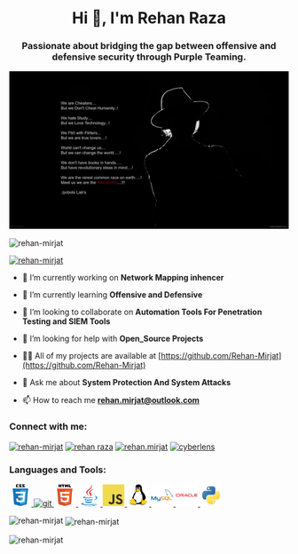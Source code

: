 <h1 align="center">Hi 👋, I'm Rehan Raza</h1>
<h3 align="center">Passionate about bridging the gap between offensive and defensive security through Purple Teaming.</h3>

<img src="480531.png" alt="FrontImage">

<p align="left"> <img src="https://komarev.com/ghpvc/?username=rehan-mirjat&label=Profile%20views&color=0e75b6&style=flat" alt="rehan-mirjat" /> </p>

<p align="left"> <a href="https://github.com/ryo-ma/github-profile-trophy"><img src="https://github-profile-trophy.vercel.app/?username=rehan_mirjat" alt="rehan-mirjat" /></a> </p>

- 🔭 I’m currently working on **Network Mapping inhencer**

- 🌱 I’m currently learning **Offensive and Defensive**

- 👯 I’m looking to collaborate on **Automation Tools For Penetration Testing and SIEM Tools**

- 🤝 I’m looking for help with **Open_Source Projects**

- 👨‍💻 All of my projects are available at [https://github.com/Rehan-Mirjat](https://github.com/Rehan-Mirjat)

- 💬 Ask me about **System Protection And System Attacks**

- 📫 How to reach me **rehan.mirjat@outlook.com**

<h3 align="left">Connect with me:</h3>
<p align="left">
<a href="https://linkedin.com/in/rehan-mirjat" target="blank"><img align="center" src="https://raw.githubusercontent.com/rahuldkjain/github-profile-readme-generator/master/src/images/icons/Social/linked-in-alt.svg" alt="rehan-mirjat" height="30" width="40" /></a>
<a href="https://fb.com/rehan raza" target="blank"><img align="center" src="https://raw.githubusercontent.com/rahuldkjain/github-profile-readme-generator/master/src/images/icons/Social/facebook.svg" alt="rehan raza" height="30" width="40" /></a>
<a href="https://instagram.com/rehan.mirjat" target="blank"><img align="center" src="https://raw.githubusercontent.com/rahuldkjain/github-profile-readme-generator/master/src/images/icons/Social/instagram.svg" alt="rehan.mirjat" height="30" width="40" /></a>
<a href="https://www.youtube.com/c/cyberlens" target="blank"><img align="center" src="https://raw.githubusercontent.com/rahuldkjain/github-profile-readme-generator/master/src/images/icons/Social/youtube.svg" alt="cyberlens" height="30" width="40" /></a>
</p>

<h3 align="left">Languages and Tools:</h3>
<p align="left"> <a href="https://www.w3schools.com/css/" target="_blank" rel="noreferrer"> <img src="https://raw.githubusercontent.com/devicons/devicon/master/icons/css3/css3-original-wordmark.svg" alt="css3" width="40" height="40"/> </a> <a href="https://git-scm.com/" target="_blank" rel="noreferrer"> <img src="https://www.vectorlogo.zone/logos/git-scm/git-scm-icon.svg" alt="git" width="40" height="40"/> </a> <a href="https://www.w3.org/html/" target="_blank" rel="noreferrer"> <img src="https://raw.githubusercontent.com/devicons/devicon/master/icons/html5/html5-original-wordmark.svg" alt="html5" width="40" height="40"/> </a> <a href="https://www.java.com" target="_blank" rel="noreferrer"> <img src="https://raw.githubusercontent.com/devicons/devicon/master/icons/java/java-original.svg" alt="java" width="40" height="40"/> </a> <a href="https://developer.mozilla.org/en-US/docs/Web/JavaScript" target="_blank" rel="noreferrer"> <img src="https://raw.githubusercontent.com/devicons/devicon/master/icons/javascript/javascript-original.svg" alt="javascript" width="40" height="40"/> </a> <a href="https://www.linux.org/" target="_blank" rel="noreferrer"> <img src="https://raw.githubusercontent.com/devicons/devicon/master/icons/linux/linux-original.svg" alt="linux" width="40" height="40"/> </a> <a href="https://www.mysql.com/" target="_blank" rel="noreferrer"> <img src="https://raw.githubusercontent.com/devicons/devicon/master/icons/mysql/mysql-original-wordmark.svg" alt="mysql" width="40" height="40"/> </a> <a href="https://www.oracle.com/" target="_blank" rel="noreferrer"> <img src="https://raw.githubusercontent.com/devicons/devicon/master/icons/oracle/oracle-original.svg" alt="oracle" width="40" height="40"/> </a> <a href="https://www.python.org" target="_blank" rel="noreferrer"> <img src="https://raw.githubusercontent.com/devicons/devicon/master/icons/python/python-original.svg" alt="python" width="40" height="40"/> </a> </p>

<p><img align="left" src="https://github-readme-stats.vercel.app/api/top-langs?username=rehan-mirjat&show_icons=true&locale=en&layout=compact" alt="rehan-mirjat" /></p>

<p>&nbsp;<img align="center" src="https://github-readme-stats.vercel.app/api?username=rehan-mirjat&show_icons=true&locale=en" alt="rehan-mirjat" /></p>

<p><img align="center" src="https://github-readme-streak-stats.herokuapp.com/?user=rehan-mirjat&" alt="rehan-mirjat" /></p>

